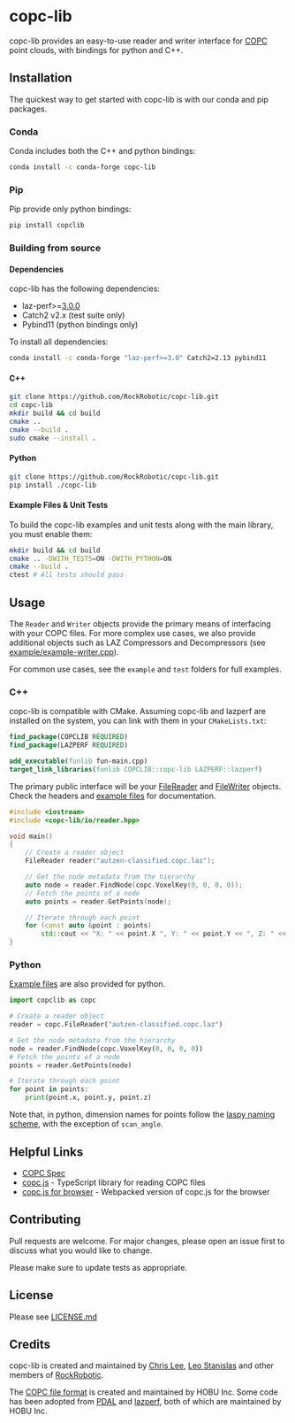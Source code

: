 # copc-lib

copc-lib provides an easy-to-use reader and writer interface for [COPC](https://copc.io/) point clouds, with bindings for python and C++.

## Installation

The quickest way to get started with copc-lib is with our conda and pip packages.

### Conda
Conda includes both the C++ and python bindings:

```bash
conda install -c conda-forge copc-lib
```

### Pip
Pip provide only python bindings:

```bash
pip install copclib
```

### Building from source

#### Dependencies

copc-lib has the following dependencies:

- laz-perf>=[3.0.0](https://github.com/hobu/laz-perf/releases/tag/3.0.0)
- Catch2 v2.x (test suite only)
- Pybind11 (python bindings only)

To install all dependencies:
```bash
conda install -c conda-forge "laz-perf>=3.0" Catch2=2.13 pybind11
```

#### C++

```bash
git clone https://github.com/RockRobotic/copc-lib.git
cd copc-lib
mkdir build && cd build
cmake ..
cmake --build .
sudo cmake --install .
```

#### Python

```bash
git clone https://github.com/RockRobotic/copc-lib.git
pip install ./copc-lib
```

#### Example Files & Unit Tests

To build the copc-lib examples and unit tests along with the main library, you must enable them:

```bash
mkdir build && cd build
cmake .. -DWITH_TESTS=ON -DWITH_PYTHON=ON
cmake --build .
ctest # All tests should pass
```

## Usage

The `Reader` and `Writer` objects provide the primary means of interfacing with your COPC files. For more complex use cases, we also provide additional objects such as LAZ Compressors and Decompressors (see [example/example-writer.cpp](example/example-writer.cpp)).

For common use cases, see the `example` and `test` folders for full examples.

### C++

copc-lib is compatible with CMake. Assuming copc-lib and lazperf are installed on the system, you can link with them in your `CMakeLists.txt`:

```CMake
find_package(COPCLIB REQUIRED)
find_package(LAZPERF REQUIRED)

add_executable(funlib fun-main.cpp)
target_link_libraries(funlib COPCLIB::copc-lib LAZPERF::lazperf)
```

The primary public interface will be your [FileReader](./cpp/include/copc-lib/io/copc_reader.hpp) and [FileWriter](./cpp/include/copc-lib/io/copc_writer.hpp) objects. Check the headers and [example files](./example) for documentation.

```cpp
#include <iostream>
#include <copc-lib/io/reader.hpp>

void main()
{
    // Create a reader object
    FileReader reader("autzen-classified.copc.laz");

    // Get the node metadata from the hierarchy
    auto node = reader.FindNode(copc.VoxelKey(0, 0, 0, 0));
    // Fetch the points of a node
    auto points = reader.GetPoints(node);

    // Iterate through each point
    for (const auto &point : points)
        std::cout << "X: " << point.X ", Y: " << point.Y << ", Z: " << point.Z  << std::endl;
}
```

### Python

[Example files](./example) are also provided for python.

```python
import copclib as copc

# Create a reader object
reader = copc.FileReader("autzen-classified.copc.laz")

# Get the node metadata from the hierarchy
node = reader.FindNode(copc.VoxelKey(0, 0, 0, 0))
# Fetch the points of a node
points = reader.GetPoints(node)

# Iterate through each point
for point in points:
    print(point.x, point.y, point.z)
```

Note that, in python, dimension names for points follow the [laspy naming scheme](https://laspy.readthedocs.io/en/latest/intro.html#point-format-6), with the exception of `scan_angle`.

## Helpful Links

- [COPC Spec](https://copc.io/)
- [copc.js](https://github.com/connormanning/copc.js) - TypeScript library for reading COPC files
- [copc.js for browser](https://github.com/connormanning/copc.js/pull/1) - Webpacked version of copc.js for the browser

## Contributing

Pull requests are welcome. For major changes, please open an issue first to discuss what you would like to change.

Please make sure to update tests as appropriate.

## License

Please see [LICENSE.md](LICENSE.md)

## Credits

copc-lib is created and maintained by [Chris Lee](https://github.com/CCInc), [Leo Stanislas](https://github.com/leo-stan) and other members of [RockRobotic](https://github.com/RockRobotic).

The [COPC file format](https://copc.io) is created and maintained by HOBU Inc.
Some code has been adopted from [PDAL](https://github.com/PDAL/PDAL) and [lazperf](https://github.com/hobu/laz-perf), both of which are maintained by HOBU Inc.
